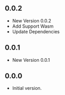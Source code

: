 ## 0.0.2

- New Version 0.0.2
- Add Support Wasm
- Update Dependencies
## 0.0.1

- New Version 0.0.1


## 0.0.0

- Initial version.
